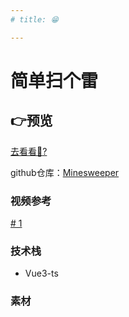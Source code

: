 ```yaml
---
# title: 😁

---
```



# 简单扫个雷

## :point_right:预览

[ 去看看:eyes:?](https://minesweeper.vvvenus.website/)

github仓库：[Minesweeper](https://github.com/VenusTZZ/Minesweeper)

### 视频参考
[# 1 ](https://www.bilibili.com/video/BV1SB4y1E7hX/?spm_id_from=333.880.my_history.page.click&vd_source=c8bd96fafd5c7d5975d23f0dbc6fc7af)
### 技术栈
- Vue3-ts
  
### 素材


